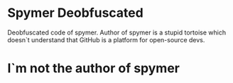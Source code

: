 # Spymer Deobfuscated
Deobfuscated code of spymer. Author of spymer is a stupid tortoise which doesn`t understand that GitHub is a platform for open-source devs.
# I`m not the author of spymer
